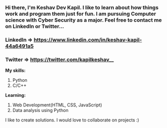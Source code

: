 ### Hi there, I'm Keshav Dev Kapil. I like to learn about how things work and program them just for fun. I am pursuing Computer science with Cyber Security as a major. Feel free to contact me on LinkedIn or Twitter...

### LinkedIn => https://www.linkedin.com/in/keshav-kapil-44a6491a5
### Twitter => https://twitter.com/kapilkeshav__

**My skills:**
1. Python 
2. C/C++

**Learning:**
1. Web Development(HTML, CSS, JavaScript)
2. Data analysis using Python

I like to create solutions. I would love to collaborate on projects :)
